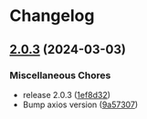 # Changelog

## [2.0.3](https://github.com/waigel/node-ms-teams-webhook/compare/ms-teams-webhook-v2.0.2...ms-teams-webhook-v2.0.3) (2024-03-03)


### Miscellaneous Chores

* release 2.0.3 ([1ef8d32](https://github.com/waigel/node-ms-teams-webhook/commit/1ef8d32a00b39c527449679d30dfc7dbb6840d08))
* Bump axios version ([9a57307](https://github.com/waigel/node-ms-teams-webhook/commit/9a5730775983d2e5095fc4afbae828add39072b6))